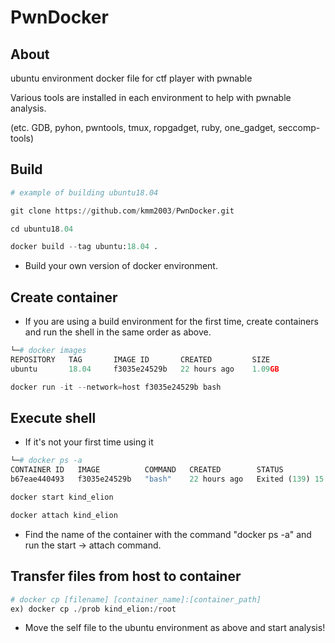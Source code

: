 # PwnDocker

## About

ubuntu environment docker file for ctf player with pwnable

Various tools are installed in each environment to help with pwnable analysis.

(etc. GDB, pyhon, pwntools, tmux, ropgadget, ruby, one_gadget, seccomp-tools)

## Build

```python
# example of building ubuntu18.04

git clone https://github.com/kmm2003/PwnDocker.git

cd ubuntu18.04

docker build --tag ubuntu:18.04 .
```

- Build your own version of docker environment.

## Create container

- If you are using a build environment for the first time, create containers and run the shell in the same order as above.

```python
└─# docker images                                  
REPOSITORY   TAG       IMAGE ID       CREATED         SIZE
ubuntu       18.04     f3035e24529b   22 hours ago    1.09GB
```

```python
docker run -it --network=host f3035e24529b bash
```

## Execute shell

- If it's not your first time using it

```python
└─# docker ps -a                                   
CONTAINER ID   IMAGE          COMMAND   CREATED        STATUS                      PORTS     NAMES
b67eae440493   f3035e24529b   "bash"    22 hours ago   Exited (139) 15 hours ago             kind_elion
```

```python
docker start kind_elion

docker attach kind_elion
```

- Find the name of the container with the command "docker ps -a" and run the start → attach command.

## **Transfer files from host to container**

```python
# docker cp [filename] [container_name]:[container_path]
ex) docker cp ./prob kind_elion:/root
```

- Move the self file to the ubuntu environment as above and start analysis!
